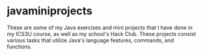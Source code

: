 # javaminiprojects

These are some of my Java exercises and mini projects that I have done in my ICS3U course, as well as my school's Hack Club. These projects consist various tasks that utilize Java's language features, commands, and functions. 
